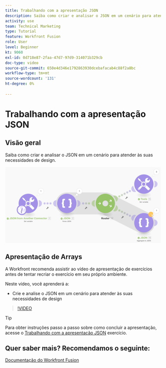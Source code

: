 ```yaml
---
title: Trabalhando com a apresentação JSON
description: Saiba como criar e analisar o JSON em um cenário para atender às suas necessidades de design em [!DNL Adobe Workfront Fusion].
activity: use
team: Technical Marketing
type: Tutorial
feature: Workfront Fusion
role: User
level: Beginner
kt: 9060
exl-id: 0d718e87-2faa-47d7-97d9-314071b329cb
doc-type: video
source-git-commit: 650e4d346e1792863930dcebafacab4c88f2a8bc
workflow-type: tm+mt
source-wordcount: '131'
ht-degree: 0%

---
```


# Trabalhando com a apresentação JSON

## Visão geral

Saiba como criar e analisar o JSON em um cenário para atender às suas necessidades de design.

![Uma imagem de um cenário de Fusão](assets/final-functional-bits-and-bobs-2.png)

## Apresentação de Arrays

A Workfront recomenda assistir ao vídeo de apresentação de exercícios antes de tentar recriar o exercício em seu próprio ambiente.

Neste vídeo, você aprenderá a:

* Crie e analise o JSON em um cenário para atender às suas necessidades de design

>[!VIDEO](https://video.tv.adobe.com/v/335301/?quality=12&learn=on)

>[!TIP]
>
>Para obter instruções passo a passo sobre como concluir a apresentação, acesse o [Trabalhando com a apresentação JSON](https://experienceleague.adobe.com/docs/workfront-learn/tutorials-workfront/fusion/exercises/working-with-json.html?lang=en) exercício.


## Quer saber mais? Recomendamos o seguinte:

[Documentação do Workfront Fusion](https://experienceleague.adobe.com/docs/workfront/using/adobe-workfront-fusion/workfront-fusion-2.html?lang=en)
